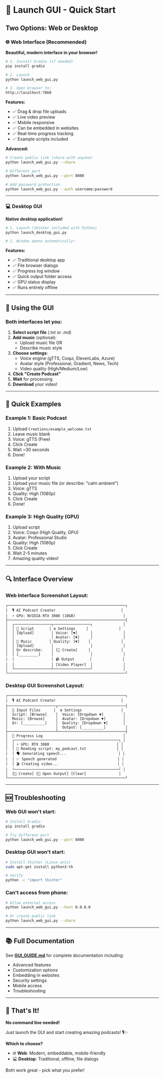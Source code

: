 # 🚀 Launch GUI - Quick Start

## Two Options: Web or Desktop

### 🌐 Web Interface (Recommended)

**Beautiful, modern interface in your browser!**

```bash
# 1. Install Gradio (if needed)
pip install gradio

# 2. Launch
python launch_web_gui.py

# 3. Open browser to:
http://localhost:7860
```

**Features:**
- ✅ Drag & drop file uploads
- ✅ Live video preview
- ✅ Mobile responsive
- ✅ Can be embedded in websites
- ✅ Real-time progress tracking
- ✅ Example scripts included

**Advanced:**
```bash
# Create public link (share with anyone)
python launch_web_gui.py --share

# Different port
python launch_web_gui.py --port 8080

# Add password protection
python launch_web_gui.py --auth username:password
```

---

### 💻 Desktop GUI

**Native desktop application!**

```bash
# 1. Launch (tkinter included with Python)
python launch_desktop_gui.py

# 2. Window opens automatically!
```

**Features:**
- ✅ Traditional desktop app
- ✅ File browser dialogs
- ✅ Progress log window
- ✅ Quick output folder access
- ✅ GPU status display
- ✅ Runs entirely offline

---

## 📝 Using the GUI

### Both interfaces let you:

1. **Select script file** (.txt or .md)
2. **Add music** (optional):
   - Upload music file OR
   - Describe music style
3. **Choose settings**:
   - Voice engine (gTTS, Coqui, ElevenLabs, Azure)
   - Avatar style (Professional, Gradient, News, Tech)
   - Video quality (High/Medium/Low)
4. **Click "Create Podcast"**
5. **Wait** for processing
6. **Download** your video!

---

## 🎯 Quick Examples

### Example 1: Basic Podcast
1. Upload `Creations/example_welcome.txt`
2. Leave music blank
3. Voice: gTTS (Free)
4. Click Create
5. Wait ~30 seconds
6. Done!

### Example 2: With Music
1. Upload your script
2. Upload your music file (or describe: "calm ambient")
3. Voice: gTTS
4. Quality: High (1080p)
5. Click Create
6. Done!

### Example 3: High Quality (GPU)
1. Upload script
2. Voice: Coqui (High Quality, GPU)
3. Avatar: Professional Studio
4. Quality: High (1080p)
5. Click Create
6. Wait 2-5 minutes
7. Amazing quality video!

---

## 🔍 Interface Overview

### Web Interface Screenshot Layout:
```
┌──────────────────────────────────────────────────────┐
│  🎙️ AI Podcast Creator                              │
│  ⚡ GPU: NVIDIA RTX 3080 (10GB)                      │
├──────────────────────────────────────────────────────┤
│  ┌─────────────────┬─────────────────┐              │
│  │ 📄 Script       │ ⚙️ Settings     │              │
│  │ [Upload]        │ Voice: [▼]      │              │
│  │                 │ Avatar: [▼]     │              │
│  │ 🎵 Music        │ Quality: [▼]    │              │
│  │ [Upload]        │                 │              │
│  │ Or describe:    │ [🚀 Create]     │              │
│  │ [_________]     │                 │              │
│  │                 │ 📹 Output       │              │
│  │                 │ [Video Player]  │              │
│  └─────────────────┴─────────────────┘              │
└──────────────────────────────────────────────────────┘
```

### Desktop GUI Screenshot Layout:
```
┌──────────────────────────────────────────────────────┐
│  🎙️ AI Podcast Creator                              │
├──────────────────────┬───────────────────────────────┤
│  📄 Input Files      │  ⚙️ Settings                  │
│  Script: [Browse]    │  Voice: [Dropdown ▼]         │
│  Music: [Browse]     │  Avatar: [Dropdown ▼]        │
│  Or: [__________]    │  Quality: [Dropdown ▼]       │
│                      │  Output: [__________]         │
├──────────────────────┴───────────────────────────────┤
│  📝 Progress Log                                     │
│  ┌────────────────────────────────────────────────┐ │
│  │ ⚡ GPU: RTX 3080                               │ │
│  │ 📄 Reading script: my_podcast.txt              │ │
│  │ 🗣️ Generating speech...                        │ │
│  │ ✅ Speech generated                            │ │
│  │ 🎬 Creating video...                           │ │
│  └────────────────────────────────────────────────┘ │
│  [🚀 Create] [📁 Open Output] [Clear]               │
└──────────────────────────────────────────────────────┘
```

---

## 🆘 Troubleshooting

### Web GUI won't start:
```bash
# Install Gradio
pip install gradio

# Try different port
python launch_web_gui.py --port 8080
```

### Desktop GUI won't start:
```bash
# Install tkinter (Linux only)
sudo apt-get install python3-tk

# Verify
python -c "import tkinter"
```

### Can't access from phone:
```bash
# Allow external access
python launch_web_gui.py --host 0.0.0.0

# Or create public link
python launch_web_gui.py --share
```

---

## 📚 Full Documentation

See **[GUI_GUIDE.md](GUI_GUIDE.md)** for complete documentation including:
- Advanced features
- Customization options
- Embedding in websites
- Security settings
- Mobile access
- Troubleshooting

---

## 🎉 That's It!

**No command line needed!**

Just launch the GUI and start creating amazing podcasts! 🎙️✨

**Which to choose?**
- 🌐 **Web**: Modern, embeddable, mobile-friendly
- 💻 **Desktop**: Traditional, offline, file dialogs

Both work great - pick what you prefer!

